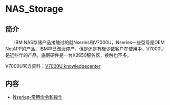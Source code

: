 # NAS_Storage

## 简介
&#8195;&#8195;IBM NAS存储产品接触过的就Nseries和V7000U，Nseries一些型号是OEM NetAPP的产品，IBM早已淘汰停产，但是还是有极少数客户在使用中。V7000U是近些年的产品，底层硬件是一台X3650服务器，接触也不多。

V7000U官方资料：[V7000U knowledgecenter](https://www.ibm.com/support/knowledgecenter/en/ST5Q4U_1.6.0/com.ibm.storwize.v7000.unified.160.doc/ifs_ichome_160.html)

## 内容
- [Nseries-常用命令和操作](https://bond-huang.github.io/huang/03-IBM_Storage_System/07-NAS_Storage/01-Nseries-%E5%B8%B8%E7%94%A8%E5%91%BD%E4%BB%A4%E5%92%8C%E6%93%8D%E4%BD%9C.html)
